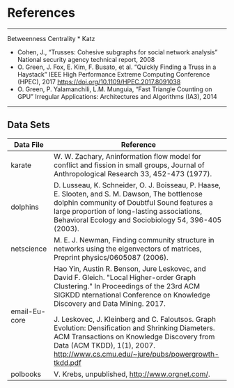 # References
------------------------------

Betweenness Centrality
* 
Katz
* Cohen, J., “Trusses: Cohesive subgraphs for social network analysis” National security agency technical report, 2008
*  O. Green, J. Fox, E. Kim, F. Busato, et al. “Quickly Finding a Truss in a Haystack” IEEE High Performance Extreme Computing Conference (HPEC), 2017 https://doi.org/10.1109/HPEC.2017.8091038
*  O. Green, P. Yalamanchili, L.M. Munguia, “Fast Triangle Counting on GPU” Irregular Applications: Architectures and Algorithms (IA3), 2014



------------------------
## Data Sets

| Data File        |        Reference                                                        |                 
|------------------|-------------------------------------------------------------------------|
| karate           | W. W. Zachary,  Aninformation flow model for conflict and fission in small groups, Journal of Anthropological Research 33, 452-473 (1977). |
| dolphins         | D. Lusseau, K. Schneider, O. J. Boisseau, P. Haase, E. Slooten, and S. M. Dawson, The bottlenose dolphin community of Doubtful Sound features a large proportion of long-lasting associations, Behavioral Ecology and Sociobiology 54, 396-405 (2003). |
| netscience       | M. E. J. Newman, Finding community structure in networks using the eigenvectors of matrices, Preprint physics/0605087 (2006).  |
| email-Eu-core    | Hao Yin, Austin R. Benson, Jure Leskovec, and David F. Gleich. "Local Higher-order Graph Clustering." In Proceedings of the 23rd ACM SIGKDD nternational Conference on Knowledge Discovery and Data Mining. 2017. </p> J. Leskovec, J. Kleinberg and C. Faloutsos. Graph Evolution: Densification and Shrinking Diameters. ACM Transactions on Knowledge Discovery from Data (ACM TKDD), 1(1), 2007. http://www.cs.cmu.edu/~jure/pubs/powergrowth-tkdd.pdf                   |
| polbooks         | V. Krebs, unpublished, http://www.orgnet.com/.                          |




